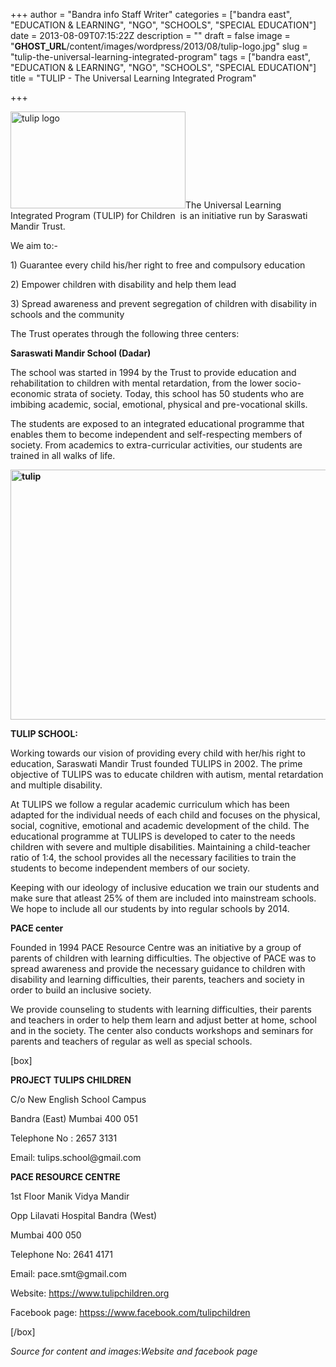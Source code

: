 +++
author = "Bandra info Staff Writer"
categories = ["bandra east", "EDUCATION &amp; LEARNING", "NGO", "SCHOOLS", "SPECIAL EDUCATION"]
date = 2013-08-09T07:15:22Z
description = ""
draft = false
image = "__GHOST_URL__/content/images/wordpress/2013/08/tulip-logo.jpg"
slug = "tulip-the-universal-learning-integrated-program"
tags = ["bandra east", "EDUCATION &amp; LEARNING", "NGO", "SCHOOLS", "SPECIAL EDUCATION"]
title = "TULIP - The Universal Learning Integrated Program"

+++


<p><a href="https://i0.wp.com/bandra.info/wp-content/uploads/2013/08/tulip-logo.jpg?ssl=1"><img loading="lazy" class="size-full wp-image-3710 alignright" alt="tulip logo" src="https://i0.wp.com/bandra.info/wp-content/uploads/2013/08/tulip-logo.jpg?resize=280%2C155&#038;ssl=1" width="280" height="155" data-recalc-dims="1" /></a>The Universal Learning Integrated Program (TULIP) for Children  is an initiative run by Saraswati Mandir Trust.</p>
<p>We aim to:-</p>
<p>1) Guarantee every child his/her right to free and compulsory education</p>
<p>2) Empower children with disability and help them lead</p>
<p>3) Spread awareness and prevent segregation of children with disability in schools and the community</p>
<p>The Trust operates through the following three centers:</p>
<p><b>Saraswati Mandir School (Dadar)</b></p>
<p>The school was started in 1994 by the Trust to provide education and rehabilitation to children with mental retardation, from the lower socio-economic strata of society. Today, this school has 50 students who are imbibing academic, social, emotional, physical and pre-vocational skills.</p>
<p>The students are exposed to an integrated educational programme that enables them to become independent and self-respecting members of society. From academics to extra-curricular activities, our students are trained in all walks of life.</p>
<p><b><a href="https://i1.wp.com/bandra.info/wp-content/uploads/2013/08/tulip.jpg?ssl=1"><img loading="lazy" class="size-full wp-image-3711 aligncenter" alt="tulip" src="https://i1.wp.com/bandra.info/wp-content/uploads/2013/08/tulip.jpg?resize=599%2C400&#038;ssl=1" width="599" height="400" srcset="https://i1.wp.com/bandra.info/wp-content/uploads/2013/08/tulip.jpg?w=599&amp;ssl=1 599w, https://i1.wp.com/bandra.info/wp-content/uploads/2013/08/tulip.jpg?resize=300%2C200&amp;ssl=1 300w" sizes="(max-width: 599px) 100vw, 599px" data-recalc-dims="1" /></a></b></p>
<p><strong>TULIP SCHOOL:</strong></p>
<p>Working towards our vision of providing every child with her/his right to education, Saraswati Mandir Trust founded TULIPS in 2002. The prime objective of TULIPS was to educate children with autism, mental retardation and multiple disability.</p>
<p>At TULIPS we follow a regular academic curriculum which has been adapted for the individual needs of each child and focuses on the physical, social, cognitive, emotional and academic development of the child. The educational programme at TULIPS is developed to cater to the needs children with severe and multiple disabilities. Maintaining a child-teacher ratio of 1:4, the school provides all the necessary facilities to train the students to become independent members of our society.</p>
<p>Keeping with our ideology of inclusive education we train our students and make sure that atleast 25% of them are included into mainstream schools. We hope to include all our students by into regular schools by 2014.</p>
<p><b>PACE center</b></p>
<p>Founded in 1994 PACE Resource Centre was an initiative by a group of parents of children with learning difficulties. The objective of PACE was to spread awareness and provide the necessary guidance to children with disability and learning difficulties, their parents, teachers and society in order to build an inclusive society.</p>
<p>We provide counseling to students with learning difficulties, their parents and teachers in order to help them learn and adjust better at home, school and in the society. The center also conducts workshops and seminars for parents and teachers of regular as well as special schools.</p>
<p>[box]</p>
<p><b>PROJECT TULIPS CHILDREN</b></p>
<p>C/o New English School Campus</p>
<p>Bandra (East) Mumbai 400 051</p>
<p>Telephone No : 2657 3131</p>
<p>Email: tulips.school@gmail.com</p>
<p><b>PACE RESOURCE CENTRE</b></p>
<p>1st Floor Manik Vidya Mandir</p>
<p>Opp Lilavati Hospital Bandra (West)</p>
<p>Mumbai 400 050</p>
<p>Telephone No: 2641 4171</p>
<p>Email: pace.smt@gmail.com</p>
<p>Website: <a href="https://www.tulipchildren.org/">https://www.tulipchildren.org</a></p>
<p>Facebook page: <a href="httpss://www.facebook.com/tulipchildren">httpss://www.facebook.com/tulipchildren</a></p>
<p>[/box]</p>
<p><em>Source for content and images:Website and facebook page</em></p>



